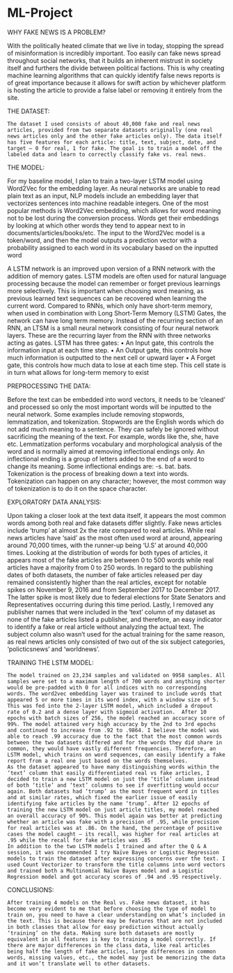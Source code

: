 # ML-Project

WHY FAKE NEWS IS A PROBLEM?

With the politically heated climate that we live in today, stopping the spread of misinformation is incredibly important. Too easily can fake news spread throughout social networks, that it builds an inherent mistrust in society itself and furthers the divide between political factions. This is why creating machine learning algorithms that can quickly identify false news reports is of great importance because it allows for swift action by whichever platform is hosting the article to provide a false label or removing it entirely from the site.

THE DATASET:

	The dataset I used consists of about 40,000 fake and real news articles, provided from two separate datasets originally (one real news articles only and the other fake articles only). The data itself has five features for each article: title, text, subject, date, and target – 0 for real, 1 for fake. The goal is to train a model off the labeled data and learn to correctly classify fake vs. real news. 

THE MODEL:

For my baseline model, I plan to train a two-layer LSTM model using Word2Vec for the embedding layer.  As neural networks are unable to read plain text as an input, NLP models include an embedding layer that vectorizes sentences into machine readable integers. One of the most popular methods is Word2Vec embedding, which allows for word meaning not to be lost during the conversion process. Words get their embeddings by looking at which other words they tend to appear next to in documents/articles/books/etc. The input to the Word2Vec model is a token/word, and then the model outputs a prediction vector with a probability assigned to each word in its vocabulary based on the inputted word

A LSTM network is an improved upon version of a RNN network with the addition of memory gates. LSTM models are often used for natural language processing because the model can remember or forget previous learnings more selectively. This is important when choosing word meaning, as previous learned text sequences can be recovered when learning the current word. Compared to RNNs, which only have short-term memory, when used in combination with Long Short-Term Memory (LSTM) Gates, the network can have long term memory. Instead of the recurring section of an RNN, an LTSM is a small neural network consisting of four neural network layers. These are the recurring layer from the RNN with three networks acting as gates.
LSTM has three gates:
•	An Input gate, this controls the information input at each time step.
•	An Output gate, this controls how much information is outputted to the next cell or upward layer
•	A Forget gate, this controls how much data to lose at each time step.
This cell state is in turn what allows for long-term memory to exist 

PREPROCESSING THE DATA:

Before the text can be embedded into word vectors, it needs to be ‘cleaned’ and processed so only the most important words will be inputted to the neural network. Some examples include removing stopwords, lemmatization, and tokenization. Stopwords are the English words which do not add much meaning to a sentence. They can safely be ignored without sacrificing the meaning of the text. For example, words like the, she, have etc. Lemmatization performs vocabulary and morphological analysis of the word and is normally aimed at removing inflectional endings only. An inflectional ending is a group of letters added to the end of a word to change its meaning. Some inflectional endings are: -s. bat. bats. Tokenization is the process of breaking down a text into words. Tokenization can happen on any character; however, the most common way of tokenization is to do it on the space character.


EXPLORATORY DATA ANALYSIS:

Upon taking a closer look at the text data itself, it appears the most common words among both real and fake datasets differ slightly. Fake news articles include ‘trump’ at almost 2x the rate compared to real articles. While real news articles have ‘said’ as the most often used word at around, appearing around 70,000 times, with the runner-up being ‘U.S’ at around 40,000 times. Looking at the distribution of words for both types of articles, it appears most of the fake articles are between 0 to 500 words while real articles have a majority from 0 to 250 words. In regard to the publishing dates of both datasets, the number of fake articles released per day remained consistently higher than the real articles, except for notable spikes on November 9, 2016 and from September 2017 to December 2017. The latter spike is most likely due to federal elections for State Senators and Representatives occurring during this time period. Lastly, I removed any publisher names that were included in the ‘text’ column of my dataset as none of the fake articles listed a publisher, and therefore, an easy indicator to identify a fake or real article without analyzing the actual text. The subject column also wasn’t used for the actual training for the same reason, as real news articles only consisted of two out of the six subject categories, ‘policticsnews’ and ‘worldnews’. 


TRAINING THE LSTM MODEL:

	The model trained on 23,234 samples and validated on 9958 samples. All samples were set to a maximum length of 700 words and anything shorter would be pre-padded with 0 for all indices with no corresponding words. The word2vec embedding layer was trained to include words that appeared 5 or more times in its word index, with a window size of 5. This was fed into the 2-layer LSTM model, which included a dropout rate of 0.2 and a dense layer with sigmoid activation.  After 10 epochs with batch sizes of 256, the model reached an accuracy score of 99%. The model attained very high accuracy by the 2nd to 3rd epochs and continued to increase from .92 to .9864. I believe the model was able to reach .99 accuracy due to the fact that the most common words between the two datasets differed and for the words they did share in common, they would have vastly different frequencies. Therefore, an LSTM model, which trains on word sequences, can easily identify a fake report from a real one just based on the words themselves.
	As the dataset appeared to have many distinguishing words within the ‘text’ column that easily differentiated real vs fake articles, I decided to train a new LSTM model on just the ‘title’ column instead of both ‘title’ and ‘text’ columns to see if overfitting would occur again. Both datasets had ‘trump’ as the most frequent word in titles and at similar rates, which fixed the earlier issue of easily identifying fake articles by the name ‘trump’. After 12 epochs of training the new LSTM model on just article titles, my model reached an overall accuracy of 90%. This model again was better at predicting whether an article was fake with a precision of .95, while precision for real articles was at .86. On the hand, the percentage of positive cases the model caught – its recall, was higher for real articles at .95 while the recall for fake articles was .85 
	In addition to the two LSTM models I trained and after the Q & A session, it was recommended I try Naïve Bayes or Logistic Regression models to train the dataset after expressing concerns over the text. I used Count Vectorizer to transform the title columns into word vectors and trained both a Multinomial Naïve Bayes model and a Logistic Regression model and got accuracy scores of .94 and .95 respectively.	

CONCLUSIONS:

	After training 4 models on the Real vs. Fake news dataset, it has become very evident to me that before choosing the type of model to train on, you need to have a clear understanding on what’s included in the text. This is because there may be features that are not included in both classes that allow for easy prediction without actually ‘training’ on the data. Making sure both datasets are mostly equivalent in all features is key to training a model correctly. If there are major differences in the class data, like real articles being half the length of fake articles, large differences in common words, missing values, etc., the model may just be memorizing the data and it won’t translate well to other datasets. 
